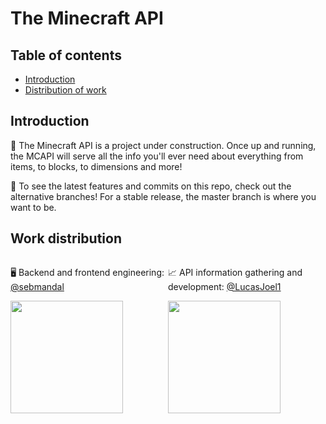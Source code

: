 # The Minecraft API

## Table of contents

- [Introduction](#introduction)
- [Distribution of work](#work-distribution)

## Introduction

🦚 The Minecraft API is a project under construction. Once up and running, the MCAPI will serve all the info you'll ever need about everything from items, to blocks, to dimensions and more!

📲 To see the latest features and commits on this repo, check out the alternative branches! For a stable release, the master branch is where you want to be.

## Work distribution

<div style="display: flex; justify-content: center; align-items: center; min-width: 100%;">
  <div style="width: 50%;">
    <p>🖥 Backend and frontend engineering: <a href="https://github.com/sebmandal">@sebmandal</a></p>
    <img src="https://cdn.discordapp.com/attachments/869843923428847666/875584753896665138/sebmandal.png" height="180" />
  </div>
  <div style="width: 50%;">
    <p>📈 API information gathering and development: <a href="https://github.com/LucasJoel1">@LucasJoel1</a></p>
    <img src="https://cdn.discordapp.com/attachments/869843923428847666/875584899288010782/DragonLord25.png" height="180" />
  </div>
</div>
